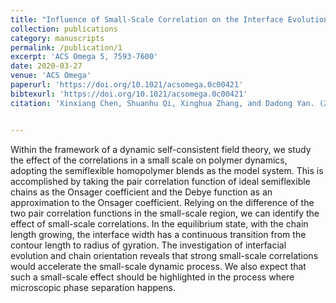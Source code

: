```yaml
---
title: "Influence of Small-Scale Correlation on the Interface Evolution of Semiflexible Homopolymer Blends"
collection: publications
category: manuscripts
permalink: /publication/1
excerpt: 'ACS Omega 5, 7593-7600'
date: 2020-03-27
venue: 'ACS Omega'
paperurl: 'https://doi.org/10.1021/acsomega.0c00421'
bibtexurl: 'https://doi.org/10.1021/acsomega.0c00421'
citation: 'Xinxiang Chen, Shuanhu Qi, Xinghua Zhang, and Dadong Yan. (2020). &quot;Influence of Small-Scale Correlation on the Interface Evolution of Semiflexible Homopolymer Blends.&quot; <i>ACS Omega </i>. 5, 7593-7600.'


---
```

Within the framework of a dynamic self-consistent field theory, we study the effect of the correlations in a small scale on polymer dynamics, adopting the semiflexible homopolymer blends as the model system. This is accomplished by taking the pair correlation function of ideal semiflexible chains as the Onsager coefficient and the Debye function as an approximation to the Onsager coefficient. Relying on the difference of the two pair correlation functions in the small-scale region, we can identify the effect of small-scale correlations. In the equilibrium state, with the chain length growing, the interface width has a continuous transition from the contour length to radius of gyration. The investigation of interfacial evolution and chain orientation reveals that strong small-scale correlations would accelerate the small-scale dynamic process. We also expect that such a small-scale effect should be highlighted in the process where microscopic phase separation happens.
